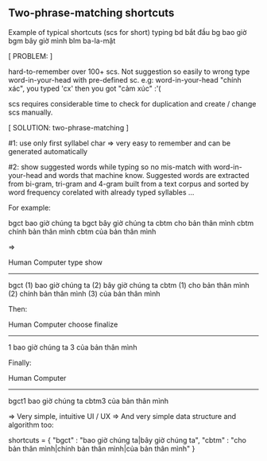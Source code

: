 ## Two-phrase-matching shortcuts

Example of typical shortcuts (scs for short) typing
bd    bắt đầu
bg    bao giờ
bgm   bây giờ mình
blm   ba-la-mật

[ PROBLEM: ]

hard-to-remember over 100+ scs. Not suggestion so easily to wrong type 
word-in-your-head with pre-defined sc. e.g: word-in-your-head "chính xác", 
you typed 'cx' then you got "cảm xúc" :'(

scs requires considerable time to check for duplication and create / change scs manually.


[ SOLUTION: two-phrase-matching ]

\#1: use only first syllabel char => very easy to remember and can be generated automatically

\#2: show suggested words while typing so no mis-match with word-in-your-head
and words that machine know. Suggested words are extracted from bi-gram, tri-gram and 4-gram built from a text corpus and sorted by word frequency corelated with already typed
syllables ...

For example:

bgct  bao giờ chúng ta
bgct  bây giờ chúng ta
cbtm  cho bản thân mình
cbtm  chính bản thân mình
cbtm  của bản thân mình

=>

Human   Computer
type    show
- - - - - - - - -
bgct    (1) bao giờ chúng ta (2) bây giờ chúng ta
cbtm    (1) cho bản thân mình (2) chính bản thân mình (3) của bản thân mình

Then:

Human   Computer
choose  finalize
- - - - - - - - -
1       bao giờ chúng ta
3       của bản thân mình

Finally:

Human   Computer
- - - - - - - - -
bgct1   bao giờ chúng ta
cbtm3   của bản thân mình

=> Very simple, intuitive UI / UX
=> And very simple data structure and algorithm too:

shortcuts = {
	"bgct" : "bao giờ chúng ta|bây giờ chúng ta",
	"cbtm" : "cho bản thân mình|chính bản thân mình|của bản thân mình"
}
